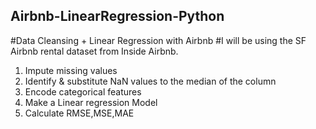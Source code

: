 ## Airbnb-LinearRegression-Python
 #Data Cleansing + Linear Regression with Airbnb
 #I will be using the SF Airbnb rental dataset from Inside Airbnb.

1. Impute missing values
1. Identify & substitute NaN values to the median of the column
1. Encode categorical features
1. Make a Linear regression Model
1. Calculate RMSE,MSE,MAE
